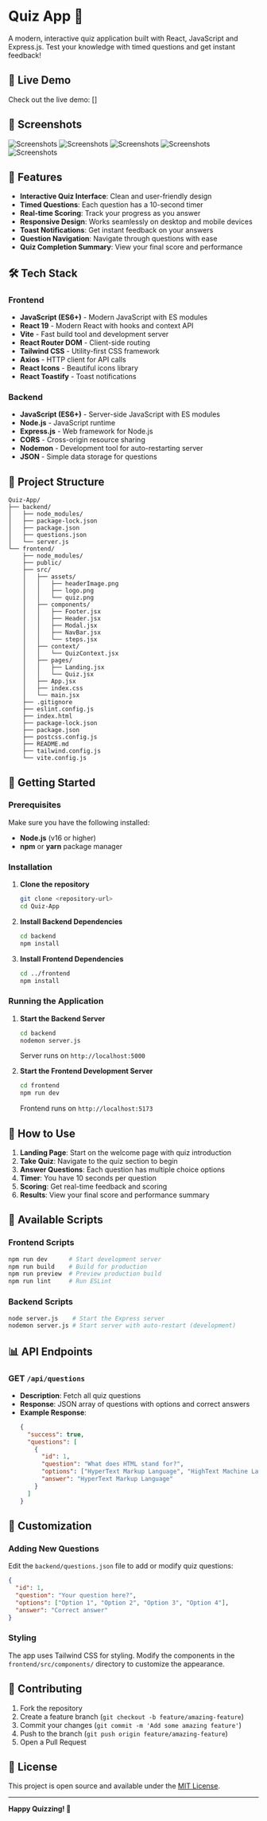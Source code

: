 # Quiz App 🧠

A modern, interactive quiz application built with React, JavaScript and Express.js. Test your knowledge with timed questions and get instant feedback!

## 🔗 Live Demo
Check out the live demo: []

## 📸 Screenshots

![Screenshots](./readmeSS/Quiz-App-Screenshot-1.png)
![Screenshots](./readmeSS/Quiz-App-Screenshot-2.png)
![Screenshots](./readmeSS/Quiz-App-Screenshot-3.png)
![Screenshots](./readmeSS/Quiz-App-Screenshot-4.png)
![Screenshots](./readmeSS/Quiz-App-Screenshot-5.png)


## 🌟 Features

- **Interactive Quiz Interface**: Clean and user-friendly design
- **Timed Questions**: Each question has a 10-second timer
- **Real-time Scoring**: Track your progress as you answer
- **Responsive Design**: Works seamlessly on desktop and mobile devices
- **Toast Notifications**: Get instant feedback on your answers
- **Question Navigation**: Navigate through questions with ease
- **Quiz Completion Summary**: View your final score and performance

## 🛠️ Tech Stack

### Frontend
- **JavaScript (ES6+)** - Modern JavaScript with ES modules
- **React 19** - Modern React with hooks and context API
- **Vite** - Fast build tool and development server
- **React Router DOM** - Client-side routing
- **Tailwind CSS** - Utility-first CSS framework
- **Axios** - HTTP client for API calls
- **React Icons** - Beautiful icons library
- **React Toastify** - Toast notifications

### Backend
- **JavaScript (ES6+)** - Server-side JavaScript with ES modules
- **Node.js** - JavaScript runtime
- **Express.js** - Web framework for Node.js
- **CORS** - Cross-origin resource sharing
- **Nodemon** - Development tool for auto-restarting server
- **JSON** - Simple data storage for questions

## 📁 Project Structure

```
Quiz-App/
├── backend/
│   ├── node_modules/
│   ├── package-lock.json
│   ├── package.json
│   ├── questions.json
│   └── server.js
└── frontend/
    ├── node_modules/
    ├── public/
    ├── src/
    │   ├── assets/
    │   │   ├── headerImage.png
    │   │   ├── logo.png
    │   │   └── quiz.png
    │   ├── components/
    │   │   ├── Footer.jsx
    │   │   ├── Header.jsx
    │   │   ├── Modal.jsx
    │   │   ├── NavBar.jsx
    │   │   └── steps.jsx
    │   ├── context/
    │   │   └── QuizContext.jsx
    │   ├── pages/
    │   │   ├── Landing.jsx
    │   │   └── Quiz.jsx
    │   ├── App.jsx
    │   ├── index.css
    │   └── main.jsx
    ├── .gitignore
    ├── eslint.config.js
    ├── index.html
    ├── package-lock.json
    ├── package.json
    ├── postcss.config.js
    ├── README.md          
    ├── tailwind.config.js
    └── vite.config.js
```

## 🚀 Getting Started

### Prerequisites

Make sure you have the following installed:
- **Node.js** (v16 or higher)
- **npm** or **yarn** package manager

### Installation

1. **Clone the repository**
   ```bash
   git clone <repository-url>
   cd Quiz-App
   ```

2. **Install Backend Dependencies**
   ```bash
   cd backend
   npm install
   ```

3. **Install Frontend Dependencies**
   ```bash
   cd ../frontend
   npm install
   ```

### Running the Application

1. **Start the Backend Server**
   ```bash
   cd backend
   nodemon server.js
   ```
   Server runs on `http://localhost:5000`

2. **Start the Frontend Development Server**
   ```bash
   cd frontend
   npm run dev
   ```
   Frontend runs on `http://localhost:5173`

## 🎯 How to Use

1. **Landing Page**: Start on the welcome page with quiz introduction
2. **Take Quiz**: Navigate to the quiz section to begin
3. **Answer Questions**: Each question has multiple choice options
4. **Timer**: You have 10 seconds per question
5. **Scoring**: Get real-time feedback and scoring
6. **Results**: View your final score and performance summary

## 🔧 Available Scripts

### Frontend Scripts
```bash
npm run dev      # Start development server
npm run build    # Build for production
npm run preview  # Preview production build
npm run lint     # Run ESLint
```

### Backend Scripts
```bash
node server.js    # Start the Express server
nodemon server.js # Start server with auto-restart (development)
```

## 📊 API Endpoints

### GET `/api/questions`
- **Description**: Fetch all quiz questions
- **Response**: JSON array of questions with options and correct answers
- **Example Response**:
  ```json
  {
    "success": true,
    "questions": [
      {
        "id": 1,
        "question": "What does HTML stand for?",
        "options": ["HyperText Markup Language", "HighText Machine Language", "HyperText Markdown Language", "Home Tool Markup Language"],
        "answer": "HyperText Markup Language"
      }
    ]
  }
  ```

## 🎨 Customization

### Adding New Questions
Edit the `backend/questions.json` file to add or modify quiz questions:

```json
{
  "id": 1,
  "question": "Your question here?",
  "options": ["Option 1", "Option 2", "Option 3", "Option 4"],
  "answer": "Correct answer"
}
```

### Styling
The app uses Tailwind CSS for styling. Modify the components in the `frontend/src/components/` directory to customize the appearance.

## 🤝 Contributing

1. Fork the repository
2. Create a feature branch (`git checkout -b feature/amazing-feature`)
3. Commit your changes (`git commit -m 'Add some amazing feature'`)
4. Push to the branch (`git push origin feature/amazing-feature`)
5. Open a Pull Request

## 📝 License

This project is open source and available under the [MIT License](LICENSE).

---

**Happy Quizzing! 🎉**

